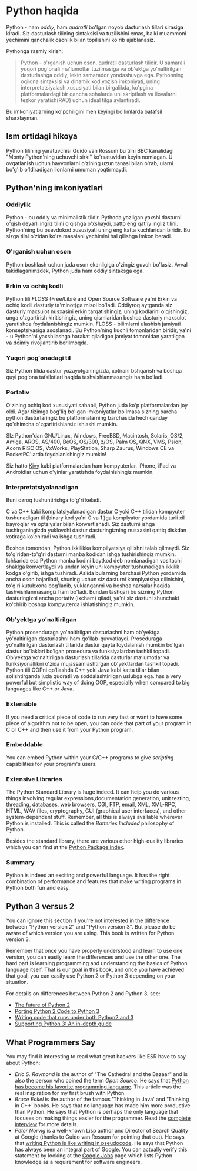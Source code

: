 # Python haqida

Python - ham _oddiy_, ham _qudratli_ bo'lgan noyob dasturlash tillari sirasiga kiradi.  Siz dasturlash tilining sintaksisi va tuzilishini emas, balki muammoni yechimini qanchalik osonlik bilan topilishini ko'rib ajablanasiz.

Pythonga rasmiy kirish:

> Python - o'rganish uchun oson, qudratli dasturlash tilidir. U samarali yuqori pog'onali ma'lumotlar tuzilmasiga  va  ob'ektga yo'naltirilgan dasturlashga oddiy, lekin samarador yondashuvga ega. Pythonning oqilona sintaksisi va dinamik kod yozish imkoniyati, uning interpretatsiyalash xususiyati bilan birgalikda,  ko'pgina platformalardagi bir qancha sohalarda uni skriptlash va ilovalarni tezkor yaratish\(RAD\) uchun ideal tilga aylantiradi.

Bu imkoniyatlarning ko'pchiligini men keyingi bo'limlarda batafsil sharxlayman.

## Ism ortidagi hikoya

Python tilining yaratuvchisi Guido van Rossum bu tilni BBC kanalidagi "Monty Python'ning uchuvchi sirki" ko'rsatuvidan keyin nomlagan. U ovqatlanish uchun hayvonlarni o'zining uzun tanasi bilan o'rab, ularni bo'g'ib o'ldiradigan ilonlarni umuman yoqtirmaydi.

## Python'ning imkoniyatlari

### Oddiylik

Python - bu oddiy va minimalistik tildir. Pythoda yozilgan yaxshi dasturni o'qish deyarli ingliz tilini o'qishga o'xshaydi, xatto eng qat'iy ingliz tilini.  Python'ning bu psevdokod xususiyati uning eng katta kuchlaridan biridir. Bu sizga tilni o'zidan ko'ra masalani yechimini hal qilishga imkon beradi.

### O'rganish uchun oson

Python boshlash uchun juda oson ekanligiga o'zingiz guvoh bo'lasiz. Avval takidlaganimzdek,  Python juda ham oddiy sintaksga ega.

### Erkin va ochiq kodli

Python tili  _FLOSS_ \(Free/Libré and Open Source Software ya'ni Erkin va ochiq kodli dasturiy ta'minot\)ga misol bo'ladi. Oddiyroq aytganda siz dasturiy maxsulot nusxasini erkin tarqatishingiz, uning kodlarini o'qishingiz, unga o'zgartirish kiritishingiz, uning qismlaridan boshqa dasturiy maxsulot yaratishda foydalanishingiz mumkin.  FLOSS - bilimlarni ulashish jamiyati konseptsiyasiga asoslanadi.  Bu Pythonʻning kuchli tomonlaridan biridir, ya'ni   - u Python'ni yaxshilashga harakat qiladigan jamiyat tomonidan yaratilgan va doimiy rivojlantirib borilmoqda.

### Yuqori pogʻonadagi til

Siz Python tilida dastur yozayotganingizda, xotirani bshqarish va boshqa quyi pogʻona tafsilotlari haqida tashvishlanmasangiz ham boʻladi.

### Portativ

Oʻzining ochiq kod xususiyati sababli, Python juda koʻp platformalardan joy oldi. Agar tizimga bog'liq bo'lgan imkoniyatlar bo'lmasa sizning barcha python dasturlaringiz bu platformalarning barchasida hech qanday qo'shimcha o'zgartirishlarsiz  ishlashi mumkin.

SIz Python'dan GNU/Linux, Windows, FreeBSD, Macintosh, Solaris, OS/2, Amiga, AROS, AS/400, BeOS, OS/390, z/OS, Palm OS, QNX, VMS, Psion, Acorn RISC OS, VxWorks, PlayStation, Sharp Zaurus, Windows CE va PocketPC'larda foydalanishingiz mumkin!

Siz hatto [Kivy](https://kivy.org/) kabi platformalardan ham kompyuterlar, iPhone, iPad va Androidlar uchun o'yinlar yaratishda foydalnishingiz mumkin.

### Interpretatsiyalanadigan

Buni ozroq tushuntirishga to'g'ri keladi.

C va C++ kabi kompilatsiyalanadigan dastur C yoki C++ tilidan kompyuter tushunadigan til \(binary kod ya'ni 0 va 1 \)ga komplyator yordamida turli xil bayroqlar va optsiyalar bilan konvertlanadi. Siz dasturni ishga tushirganingizda yuklovchi dastur dasturingizning nusxasini qattiq diskdan xotiraga ko'chiradi va ishga tushiradi.

Boshqa tomondan, Python ikkilikka kompilyatsiya qilishni talab qilmaydi. Siz to'g'ridan-to'g'ri dasturni manba kodidan ishga tushirishingiz mumkin. Ichkarida esa Python  manba kodini baytkod deb nomlanadigan vositachi shaklga konvertlaydi va undan keyin uni kompyuter tushunadigan ikkilik kodga o'girib, ishga tushiradi. Aslida bularning barchasi Python yordamida ancha oson bajariladi, shuning uchun siz dasturni komplyatsiya qilinishini, to'g'ri kutubxona bog'lanib, yuklanganmi va boshqa narsalar haqida tashvishlanmasangiz ham bo'ladi. Bundan tashqari bu sizning Python dasturingizni ancha portativ \(ixcham\) qiladi, ya'ni siz dastuni shunchaki ko'chirib boshqa kompyuterda ishlatishingiz mumkin.

### Ob'yektga yo'naltirilgan

Python prosenduraga yo'naltirilgan dasturlashni ham ob'yektga yo'naltirilgan dasturlashni ham qo'llab-quvvatlaydi. Proseduraga yo'naltirilgan dasturlash tillarida dastur qayta foydalanish mumkin boʻlgan dastur boʻlaklari boʻlgan prosedura va funksiyalardan tashkil topadi.  Obʻyektga yoʻnaltirilgan dasturlash tillarida dasturlar maʻlumotlar va funksiyonallikni oʻzida mujassamlashtirgan obʻyektlardan tashkil topadi. Python tili OOPni qoʻllashda C++ yoki Java kabi katta tillar bilan solishtirganda juda qudratli va soddalashtirilgan uslubga ega.  has a very powerful but simplistic way of doing OOP, especially when compared to big languages like C++ or Java.

### Extensible

If you need a critical piece of code to run very fast or want to have some piece of algorithm not to be open, you can code that part of your program in C or C++ and then use it from your Python program.

### Embeddable

You can embed Python within your C/C++ programs to give _scripting_ capabilities for your program's users.

### Extensive Libraries

The Python Standard Library is huge indeed. It can help you do various things involving regular expressions,documentation generation, unit testing, threading, databases, web browsers, CGI, FTP, email, XML, XML-RPC, HTML, WAV files, cryptography, GUI \(graphical user interfaces\), and other system-dependent stuff. Remember, all this is always available wherever Python is installed. This is called the _Batteries Included_ philosophy of Python.

Besides the standard library, there are various other high-quality libraries which you can find at the [Python Package Index](http://pypi.python.org/pypi).

### Summary

Python is indeed an exciting and powerful language. It has the right combination of performance and features that make writing programs in Python both fun and easy.

## Python 3 versus 2

You can ignore this section if you're not interested in the difference between "Python version 2" and "Python version 3". But please do be aware of which version you are using. This book is written for Python version 3.

Remember that once you have properly understood and learn to use one version, you can easily learn the differences and use the other one. The hard part is learning programming and understanding the basics of Python language itself. That is our goal in this book, and once you have achieved that goal, you can easily use Python 2 or Python 3 depending on your situation.

For details on differences between Python 2 and Python 3, see:

* [The future of Python 2](http://lwn.net/Articles/547191/)
* [Porting Python 2 Code to Python 3](https://docs.python.org/3/howto/pyporting.html)
* [Writing code that runs under both Python2 and 3](https://wiki.python.org/moin/PortingToPy3k/BilingualQuickRef)
* [Supporting Python 3: An in-depth guide](http://python3porting.com)

## What Programmers Say

You may find it interesting to read what great hackers like ESR have to say about Python:

* _Eric S. Raymond_ is the author of "The Cathedral and the Bazaar" and is also the person who coined the term _Open Source_. He says that [Python has become his favorite programming language](http://www.python.org/about/success/esr/). This article was the real inspiration for my first brush with Python.
* _Bruce Eckel_ is the author of the famous 'Thinking in Java' and 'Thinking in C++' books. He says that no language has made him more productive than Python. He says that Python is perhaps the only language that focuses on making things easier for the programmer. Read the [complete interview](http://www.artima.com/intv/aboutme.html) for more details.
* _Peter Norvig_ is a well-known Lisp author and Director of Search Quality at Google \(thanks to Guido van Rossum for pointing that out\). He says that [writing Python is like writing in pseudocode](https://news.ycombinator.com/item?id=1803815). He says that Python has always been an integral part of Google. You can actually verify this statement by looking at the [Google Jobs](http://www.google.com/jobs/index.html) page which lists Python knowledge as a requirement for software engineers.



